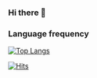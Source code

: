 ### Hi there 👋

<!--
**Palbangmiyine/Palbangmiyine** is a ✨ _special_ ✨ repository because its `README.md` (this file) appears on your GitHub profile.

Here are some ideas to get you started:

- 🔭 I’m currently working on ...
- 🌱 I’m currently learning ...
- 👯 I’m looking to collaborate on ...
- 🤔 I’m looking for help with ...
- 💬 Ask me about ...
- 📫 How to reach me: ...
- 😄 Pronouns: ...
- ⚡ Fun fact: ...
-->

### Language frequency  

[![Top Langs](https://github-readme-stats.vercel.app/api/top-langs/?username=Palbahngmiyine&layout=compact&hide=Objective-C,Swift&langs_count=10)](https://github.com/anuraghazra/github-readme-stats)

[![Hits](https://hits.seeyoufarm.com/api/count/incr/badge.svg?url=https%3A%2F%2Fgithub.com%2Fpalbahngmiyine%2Fpalbahngmiyine&count_bg=%2379C83D&title_bg=%23555555&icon=&icon_color=%23E7E7E7&title=hits&edge_flat=false)](https://subux.dev)
